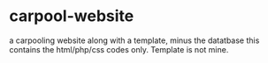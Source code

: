 # carpool-website
a carpooling website along with a template, minus the datatbase this contains the html/php/css codes only. Template is not mine. 

